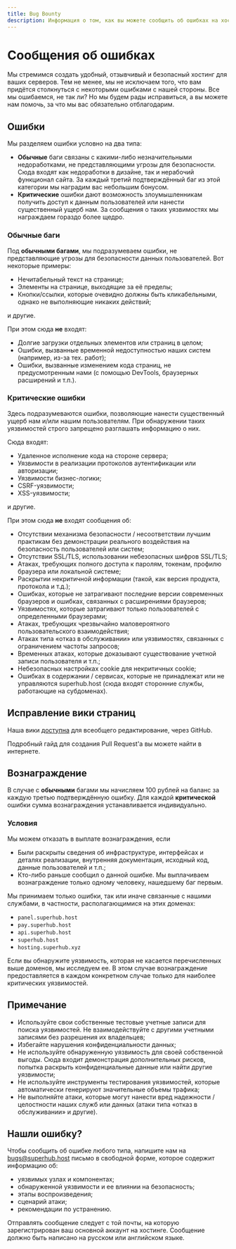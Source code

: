 ```yaml
---
title: Bug Bounty
description: Информация о том, как вы можете сообщить об ошибках на хостинге и получить вознаграждение за это.
---
```


# Сообщения об ошибках
Мы стремимся создать удобный, отзывчивый и безопасный хостинг для ваших серверов. Тем не менее, мы не исключаем того, что вам придётся столкнуться с некоторыми ошибками с нашей стороны. Все мы ошибаемся, не так ли? Но мы будем рады исправиться, а вы можете нам помочь, за что мы вас обязательно отблагодарим.

## Ошибки
Мы разделяем ошибки условно на два типа:
- **Обычные** баги связаны с какими-либо незначительными недоработками, не представляющими угрозы для безопасности. Сюда входят как недоработки в дизайне, так и нерабочий функционал сайта. За каждый третий подтверждённый баг из этой категории мы наградим вас небольшим бонусом.
- **Критические** ошибки дают возможность злоумышленникам получить доступ к данным пользователей или нанести существенный ущерб нам. За сообщения о таких уязвимостях мы награждаем гораздо более щедро.

### Обычные баги
Под **обычными багами**, мы подразумеваем ошибки, не представляющие угрозы для безопасности данных пользователей. Вот некоторые примеры:
- Нечитабельный текст на странице;
- Элементы на странице, выходящие за её пределы;
- Кнопки/ссылки, которые очевидно должны быть кликабельными, однако не выполняющие никаких действий;

и другие.

При этом сюда **не** входят:
- Долгие загрузки отдельных элементов или страниц в целом;
- Ошибки, вызванные временной недоступностью наших систем (например, из-за тех. работ);
- Ошибки, вызванные изменением кода страниц, не предусмотренным нами (с помощью DevTools, браузерных расширений и т.п.).

### Критические ошибки
Здесь подразумеваются ошибки, позволяющие нанести существенный ущерб нам и/или нашим пользователям. При обнаружении таких уязвимостей строго запрещено разглашать информацию о них.

Сюда входят:
- Удаленное исполнение кода на стороне сервера;
- Уязвимости в реализации протоколов аутентификации или авторизации;
- Уязвимости бизнес-логики;
- CSRF-уязвимости;
- XSS-уязвимости;

и другие.

При этом сюда **не** входят сообщения об:
- Отсутствии механизма безопасности / несоответствии лучшим практикам без демонстрации реального воздействия на безопасность пользователей или систем;
- Отсутствии SSL/TLS, использовании небезопасных шифров SSL/TLS;
- Атаках, требующих полного доступа к паролям, токенам, профилю браузера или локальной системе;
- Раскрытии некритичной информации (такой, как версия продукта, протокола и т.д.);
- Ошибках, которые не затрагивают последние версии современных браузеров и ошибках, связанных с расширениями браузеров;
- Уязвимостях, которые затрагивают только пользователей с определенными браузерами;
- Атаках, требующих чрезвычайно маловероятного пользовательского взаимодействия;
- Атаках типа «отказ в обслуживании» или уязвимостях, связанных с ограничением частоты запросов;
- Временных атаках, которые доказывают существование учетной записи пользователя и т.п.;
- Небезопасных настройках cookie для некритичных cookie;
- Ошибках в содержании / сервисах, которые не принадлежат или не управляются superhub.host (сюда входят сторонние службы, работающие на субдоменах).

## Исправление вики страниц

Наша вики [доступна](https://github.com/superhub-host/wiki) для всеобщего редактирование, через GitHub.

Подробный гайд для создания Pull Request'а вы можете найти в интернете.

## Вознаграждение
В случае с **обычными** багами мы начисляем 100 рублей на баланс за каждую третью подтверждённую ошибку. Для каждой **критической** ошибки сумма вознаграждения устанавливается индивидуально.

### Условия
Мы можем отказать в выплате вознаграждения, если
- Были раскрыты сведения об инфраструктуре, интерфейсах и деталях реализации, внутренняя документация, исходный код, данные пользователей и т.п.;
- Кто-либо раньше сообщил о данной ошибке. Мы выплачиваем вознаграждение только одному человеку, нашедшему баг первым.

Мы принимаем только ошибки, так или иначе связанные с нашими службами, в частности, располагающимися на этих доменах:
- `panel.superhub.host`
- `pay.superhub.host`
- `api.superhub.host`
- `superhub.host`
- `hosting.superhub.xyz`

Если вы обнаружите уязвимость, которая не касается перечисленных выше доменов, мы исследуем ее. В этом случае вознаграждение предоставляется в каждом конкретном случае только для наиболее критических уязвимостей. 

## Примечание
- Используйте свои собственные тестовые учетные записи для поиска уязвимостей. Не взаимодействуйте с другими учетными записями без разрешения их владельцев;
- Избегайте нарушения конфиденциальности данных;
- Не используйте обнаруженную уязвимость для своей собственной выгоды. Сюда входит демонстрация дополнительных рисков, попытка раскрыть конфиденциальные данные или найти другие уязвимости;
- Не используйте инструменты тестирования уязвимостей, которые автоматически генерируют значительные объемы трафика;
- Не выполняйте атаки, которые могут нанести вред надежности / целостности наших служб или данных (атаки типа «отказ в обслуживании» и другие).

## Нашли ошибку?
Чтобы сообщить об ошибке любого типа, напишите нам на bugs@superhub.host письмо в свободной форме, которое содержит информацию об:
- уязвимых узлах и компонентах;
- обнаруженной уязвимости и ее влиянии на безопасность;
- этапы воспроизведения;
- сценарий атаки;
- рекомендации по устранению.

Отправлять сообщение следует с той почты, на которую зарегистрирован ваш основной аккаунт на хостинге. Сообщение должно быть написано на русском или английском языке.
